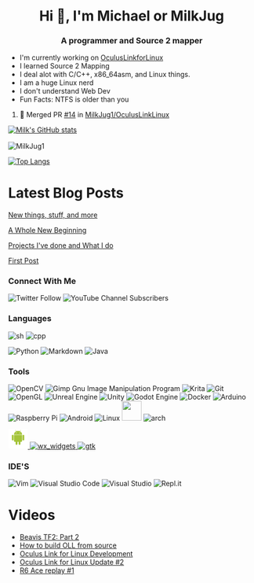 <h1 align="center">Hi 👋, I'm Michael or MilkJug</h1>
<h3 align="center">A programmer and Source 2 mapper</h3>

- I'm currently working on [OculusLinkforLinux](https://github.com/MilkJug1/OculusLinkLinux)
- I learned Source 2 Mapping
- I deal alot with C/C++, x86_64asm, and Linux things.
- I am a huge Linux nerd
- I don't understand Web Dev
- Fun Facts: NTFS is older than you


<!--START_SECTION:activity-->

1. 🎉 Merged PR [#14](https://github.com/MilkJug1/OculusLinkLinux/pull/14) in [MilkJug1/OculusLinkLinux](https://github.com/MilkJug1/OculusLinkLinux)
<!--END_SECTION:activity-->

[![Milk's GitHub stats](https://github-readme-stats.vercel.app/api?username=MilkJug1&theme=radical)](https://github.com/anuraghazra/github-readme-stats)

<p><img align="center" src="https://github-readme-streak-stats.herokuapp.com/?user=MilkJug1&theme=radical" alt="MilkJug1" /></p>

[![Top Langs](https://github-readme-stats.vercel.app/api/top-langs/?username=MilkJug1&theme=radical)](https://github.com/anuraghazra/github-readme-stats)


# Latest Blog Posts

[New things, stuff, and more](https://milkjug1.github.io/blog4.html)

[A Whole New Beginning](https://milkjug1.github.io/21-blog3.html)

[Projects I've done and What I do](https://milkjug1.github.io/blog2.html)

[First Post](https://milkjug.github.io/blog3.html)

### Connect With Me

![Twitter Follow](https://img.shields.io/twitter/follow/Jug1Milk?color=%231DA1F2&logo=Twitter&style=for-the-badge)
![YouTube Channel Subscribers](https://img.shields.io/youtube/channel/subscribers/UCQddmybOTQu_xz0Pl1sgwGQ?color=%23FF0000&label=Water&logo=Youtube&logoColor=%23FF0000&style=for-the-badge)

### Languages

<img alt="sh" src="https://img.shields.io/badge/shell_script-%23121011.svg?style=for-the-badge&logo=gnu-bash&logoColor=white">
<img alt="cpp" src="https://img.shields.io/badge/c++-%2300599C.svg?style=for-the-badge&logo=c%2B%2B&logoColor=white">

![Python](https://img.shields.io/badge/python-%2314354C.svg?style=for-the-badge&logo=python&logoColor=white)
![Markdown](https://img.shields.io/badge/markdown-%23000000.svg?style=for-the-badge&logo=markdown&logoColor=white)
![Java](https://img.shields.io/badge/java-%23ED8B00.svg?style=for-the-badge&logo=java&logoColor=white)

### Tools

![OpenCV](https://img.shields.io/badge/opencv-%23white.svg?style=for-the-badge&logo=opencv&logoColor=white)
![Gimp Gnu Image Manipulation Program](https://img.shields.io/badge/Gimp-657D8B?style=for-the-badge&logo=gimp&logoColor=FFFFFF)
![Krita](https://img.shields.io/badge/Krita-203759?style=for-the-badge&logo=krita&logoColor=EEF37B)
![Git](https://img.shields.io/badge/git-%23F05033.svg?style=for-the-badge&logo=git&logoColor=white)
![OpenGL](https://img.shields.io/badge/OpenGL-%23FFFFFF.svg?style=for-the-badge&logo=opengl)
![Unreal Engine](https://img.shields.io/badge/unrealengine-%23313131.svg?style=for-the-badge&logo=unrealengine&logoColor=white)
![Unity](https://img.shields.io/badge/unity-%23000000.svg?style=for-the-badge&logo=unity&logoColor=white)
![Godot Engine](https://img.shields.io/badge/GODOT-%23FFFFFF.svg?style=for-the-badge&logo=godot-engine)
![Docker](https://img.shields.io/badge/docker-%230db7ed.svg?style=for-the-badge&logo=docker&logoColor=white)
![Arduino](https://img.shields.io/badge/-Arduino-00979D?style=for-the-badge&logo=Arduino&logoColor=white)
![Raspberry Pi](https://img.shields.io/badge/-RaspberryPi-C51A4A?style=for-the-badge&logo=Raspberry-Pi)
![Android](https://img.shields.io/badge/Android-3DDC84?style=for-the-badge&logo=android&logoColor=white)
![Linux](https://img.shields.io/badge/Linux-FCC624?style=for-the-badge&logo=linux&logoColor=black)
<img src="https://simpleicons.org/icons/blender.svg" height="40" width="40">
<img alt="arch" width="40" height="40" src="https://simpleicons.org/icons/archlinux.svg"/> </p>

<p align="left"> <a href="https://developer.android.com" target="_blank"> <img src="https://raw.githubusercontent.com/devicons/devicon/master/icons/android/android-original-wordmark.svg" alt="android" width="40" height="40"/> </a>
<a href="https://www.wxwidgets.org/" target="_blank"> <img src="https://upload.wikimedia.org/wikipedia/commons/b/bb/WxWidgets.svg" alt="wx_widgets" width="40" height="40"/> </a>
<a href="https://www.gtk.org/" target="_blank">
<img src="https://upload.wikimedia.org/wikipedia/commons/7/71/GTK_logo.svg" alt="gtk" width="40" height="39"/> </a>

### IDE'S

![Vim](https://img.shields.io/badge/VIM-%2311AB00.svg?style=for-the-badge&logo=vim&logoColor=white)
![Visual Studio Code](https://img.shields.io/badge/VisualStudioCode-0078d7.svg?style=for-the-badge&logo=visual-studio-code&logoColor=white)
![Visual Studio](https://img.shields.io/badge/VisualStudio-5C2D91.svg?style=for-the-badge&logo=visual-studio&logoColor=white)
![Repl.it](https://img.shields.io/badge/Repl.it-%230D101E.svg?style=for-the-badge&logo=replit&logoColor=white)

# Videos

<!-- YOUTUBE:START -->

- [Beavis TF2: Part 2](https://www.youtube.com/watch?v=qAXBAOiejck)
- [How to build OLL from source](https://www.youtube.com/watch?v=NJ47uKRTMWw)
- [Oculus Link for Linux Development](https://www.youtube.com/watch?v=H6uDGJlGkCs)
- [Oculus Link for Linux Update #2](https://www.youtube.com/watch?v=TIE0YpATruY)
- [R6 Ace replay #1](https://www.youtube.com/watch?v=BRNup8DzYg0)
<!-- YOUTUBE:END -->
